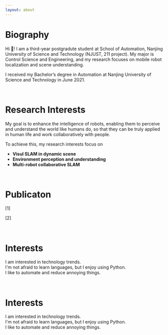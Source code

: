 ```yaml
---
layout: about 
---
```


# Biography
Hi &#129303;! I am a third-year postgradute student at School of Automation, Nanjing University of Science and Technology (NJUST, 211 project).
My major is Control Science and Engineering, and my research focuses on mobile robot localization and scene understanding.

I received my Bachelor’s degree in Automation at Nanjing University of Science and Technology in June 2021.

<br/>

# Research Interests
My goal is to enhance the intelligence of robots, enabling them to perceive and understand the world like humans do, so that they can be truly applied in human life and work collaboratively with people.

To achieve this, my research interests focus on
* **Visul SLAM in dynamic scene**
* **Environment perception and understanding**
* **Multi-robot collaborative SLAM**

<br/>

# Publicaton
[1] 

[2]

<br/>

# Interests
I am interested in technology trends.  
I'm not afraid to learn languages, but I enjoy using Python.  
I like to automate and reduce annoying things.  

<br/>

# Interests
I am interested in technology trends.  
I'm not afraid to learn languages, but I enjoy using Python.  
I like to automate and reduce annoying things.  
